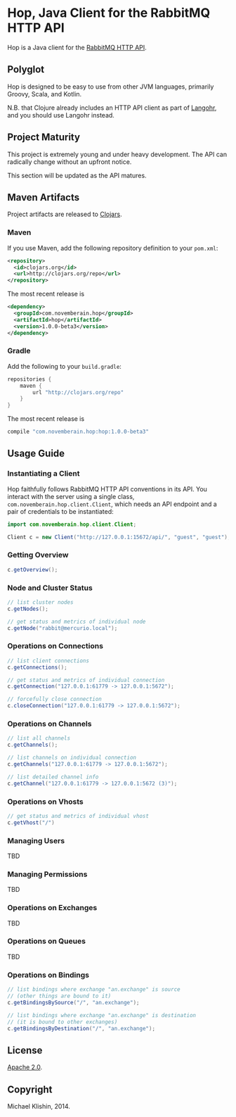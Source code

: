 # Hop, Java Client for the RabbitMQ HTTP API

Hop is a Java client for the [RabbitMQ HTTP API](http://hg.rabbitmq.com/rabbitmq-management/raw-file/rabbitmq_v3_3_5/priv/www/api/index.html).


## Polyglot

Hop is designed to be easy to use from other JVM languages, primarily Groovy, Scala,
and Kotlin. 

N.B. that Clojure already includes an HTTP API client as part of [Langohr](http://clojurerabbitmq.info),
and you should use Langohr instead.

## Project Maturity

This project is extremely young and under heavy development. The API can radically
change without an upfront notice.

This section will be updated as the API matures.


## Maven Artifacts

Project artifacts are released to [Clojars](http://clojars.org).

### Maven

If you use Maven, add the following repository
definition to your `pom.xml`:

``` xml
<repository>
  <id>clojars.org</id>
  <url>http://clojars.org/repo</url>
</repository>
```

The most recent release is

``` xml
<dependency>
  <groupId>com.novemberain.hop</groupId>
  <artifactId>hop</artifactId>
  <version>1.0.0-beta3</version>
</dependency>
```

### Gradle

Add the following to your `build.gradle`:

``` groovy
repositories {
    maven {
        url "http://clojars.org/repo"
    }
}
```

The most recent release is

``` groovy
compile "com.novemberain.hop:hop:1.0.0-beta3"
```


## Usage Guide

### Instantiating a Client

Hop faithfully follows RabbitMQ HTTP API conventions in its API. You interact with the server
using a single class, `com.novemberain.hop.client.Client`, which needs an API endpoint and
a pair of credentials to be instantiated:

``` java
import com.novemberain.hop.client.Client;

Client c = new Client("http://127.0.0.1:15672/api/", "guest", "guest");
```

### Getting Overview

``` java
c.getOverview();
```


### Node and Cluster Status

``` java
// list cluster nodes
c.getNodes();

// get status and metrics of individual node
c.getNode("rabbit@mercurio.local");
```


### Operations on Connections

``` java
// list client connections
c.getConnections();

// get status and metrics of individual connection
c.getConnection("127.0.0.1:61779 -> 127.0.0.1:5672");

// forcefully close connection
c.closeConnection("127.0.0.1:61779 -> 127.0.0.1:5672");
```

### Operations on Channels

``` java
// list all channels
c.getChannels();

// list channels on individual connection
c.getChannels("127.0.0.1:61779 -> 127.0.0.1:5672");

// list detailed channel info
c.getChannel("127.0.0.1:61779 -> 127.0.0.1:5672 (3)");
```


### Operations on Vhosts

``` java
// get status and metrics of individual vhost
c.getVhost("/")
```


### Managing Users

TBD


### Managing Permissions

TBD


### Operations on Exchanges

TBD


### Operations on Queues

TBD

### Operations on Bindings

``` java
// list bindings where exchange "an.exchange" is source
// (other things are bound to it)
c.getBindingsBySource("/", "an.exchange");

// list bindings where exchange "an.exchange" is destination
// (it is bound to other exchanges)
c.getBindingsByDestination("/", "an.exchange");
```



## License

[Apache 2.0](http://www.apache.org/licenses/LICENSE-2.0.html).


## Copyright

Michael Klishin, 2014.
